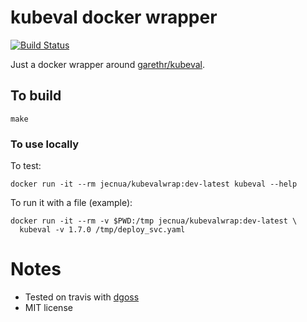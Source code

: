 # kubeval docker wrapper

[![Build Status](https://travis-ci.org/jecnua/kubevalwrap.svg?branch=master)](https://travis-ci.org/jecnua/kubevalwrap)

Just a docker wrapper around [garethr/kubeval](https://github.com/garethr/kubeval).

## To build

    make

### To use locally

To test:

    docker run -it --rm jecnua/kubevalwrap:dev-latest kubeval --help

To run it with a file (example):

    docker run -it --rm -v $PWD:/tmp jecnua/kubevalwrap:dev-latest \
      kubeval -v 1.7.0 /tmp/deploy_svc.yaml

# Notes

- Tested on travis with [dgoss](https://github.com/aelsabbahy/goss/tree/master/extras/dgoss)
- MIT license
